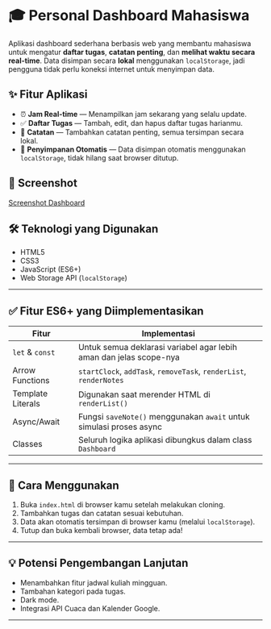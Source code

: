 # 🎓 Personal Dashboard Mahasiswa

Aplikasi dashboard sederhana berbasis web yang membantu mahasiswa untuk mengatur **daftar tugas**, **catatan penting**, dan **melihat waktu secara real-time**. Data disimpan secara **lokal** menggunakan `localStorage`, jadi pengguna tidak perlu koneksi internet untuk menyimpan data.

## ✨ Fitur Aplikasi

- ⏰ **Jam Real-time** — Menampilkan jam sekarang yang selalu update.
- ✅ **Daftar Tugas** — Tambah, edit, dan hapus daftar tugas harianmu.
- 📝 **Catatan** — Tambahkan catatan penting, semua tersimpan secara lokal.
- 💾 **Penyimpanan Otomatis** — Data disimpan otomatis menggunakan `localStorage`, tidak hilang saat browser ditutup.

## 📸 Screenshot


[Screenshot Dashboard](praktikum2.png)

## 🛠️ Teknologi yang Digunakan

- HTML5
- CSS3
- JavaScript (ES6+)
- Web Storage API (`localStorage`)

---

## ✅ Fitur ES6+ yang Diimplementasikan

| Fitur                 | Implementasi                                                                 |
|----------------------|------------------------------------------------------------------------------|
| `let` & `const`       | Untuk semua deklarasi variabel agar lebih aman dan jelas scope-nya          |
| Arrow Functions       | `startClock`, `addTask`, `removeTask`, `renderList`, `renderNotes`          |
| Template Literals     | Digunakan saat merender HTML di `renderList()`                              |
| Async/Await           | Fungsi `saveNote()` menggunakan `await` untuk simulasi proses async         |
| Classes               | Seluruh logika aplikasi dibungkus dalam class `Dashboard`                   |

---

## 🧠 Cara Menggunakan

1. Buka `index.html` di browser kamu setelah melakukan cloning.
2. Tambahkan tugas dan catatan sesuai kebutuhan.
3. Data akan otomatis tersimpan di browser kamu (melalui `localStorage`).
4. Tutup dan buka kembali browser, data tetap ada!

---

## 💡 Potensi Pengembangan Lanjutan

- Menambahkan fitur jadwal kuliah mingguan.
- Tambahan kategori pada tugas.
- Dark mode.
- Integrasi API Cuaca dan Kalender Google.

---